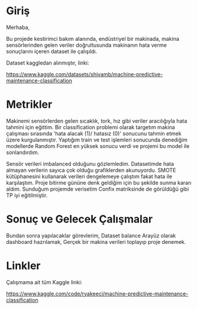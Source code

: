 # Giriş

Merhaba,

Bu projede kestirimci bakım alanında, endüstriyel bir makinada, makina sensörlerinden gelen veriler doğrultusunda makinanın hata verme sonuçlarını içeren dataset ile çalışıldı.

Dataset kaggledan alınmıştır, linki:

https://www.kaggle.com/datasets/shivamb/machine-predictive-maintenance-classification


# Metrikler

Makinemi sensörlerden gelen sıcaklık, tork, hız gibi veriler aracılığıyla hata tahmini için eğittim.
Bir classification problemi olarak targetım makina çalışması sırasında 'hata alacak (1)/ hatasız (0)' sonucunu tahmin etmek üzere kurgulanmıştır. 
Yaptığım train ve test işlemleri sonucunda denediğim modellerde Random Forest en yüksek sonucu verdi ve projemi bu model ile sonlandırdım.

Sensör verileri imbalanced olduğunu gözlemledim. 
Datasetimde hata almayan verilerin sayıca çok olduğu grafiklerden akunuyordu. 
SMOTE kütüphanesini kullanarak verileri dengelemeye çalıştım fakat hata ile karşılaştım. Proje bitirme gününe denk geldiğim için bu şekilde sunma kararı aldım. 
Sunduğum projemde verisetim Confix matriksinde de görüldüğü gibi TP iyi eğitilmiştir.  


# Sonuç ve Gelecek Çalışmalar

Bundan sonra yapılacaklar görevlerim,
Dataset balance
Arayüz olarak dashboard hazrılamak,
Gerçek bir makina verileri toplayıp proje denemek.


# Linkler

Çalışmama ait tüm Kaggle linki:

https://www.kaggle.com/code/ryakeeci/machine-predictive-maintenance-classification
